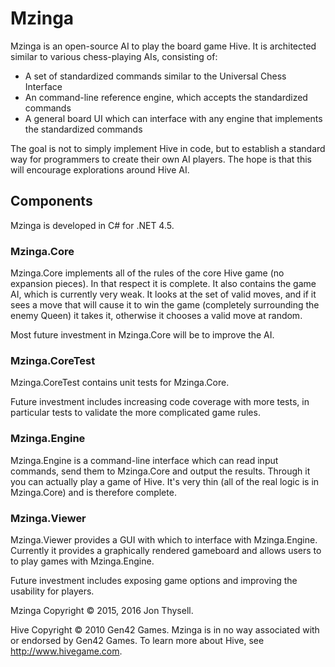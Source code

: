 # Mzinga #

Mzinga is an open-source AI to play the board game Hive. It is architected similar to various chess-playing AIs, consisting of:

* A set of standardized commands similar to the Universal Chess Interface
* An command-line reference engine, which accepts the standardized commands
* A general board UI which can interface with any engine that implements the standardized commands

The goal is not to simply implement Hive in code, but to establish a standard way for programmers to create their own AI players. The hope is that this will encourage explorations around Hive AI.

## Components ##

Mzinga is developed in C# for .NET 4.5.

### Mzinga.Core ###

Mzinga.Core implements all of the rules of the core Hive game (no expansion pieces). In that respect it is complete. It also contains the game AI, which is currently very weak. It looks at the set of valid moves, and if it sees a move that will cause it to win the game (completely surrounding the enemy Queen) it takes it, otherwise it chooses a valid move at random.

Most future investment in Mzinga.Core will be to improve the AI.

### Mzinga.CoreTest ###

Mzinga.CoreTest contains unit tests for Mzinga.Core.

Future investment includes increasing code coverage with more tests, in particular tests to validate the more complicated game rules.

### Mzinga.Engine ###

Mzinga.Engine is a command-line interface which can read input commands, send them to Mzinga.Core and output the results. Through it you can actually play a game of Hive. It's very thin (all of the real logic is in Mzinga.Core) and is therefore complete.

### Mzinga.Viewer ###

Mzinga.Viewer provides a GUI with which to interface with Mzinga.Engine. Currently it provides a graphically rendered gameboard and allows users to to play games with Mzinga.Engine.

Future investment includes exposing game options and improving the usability for players.

Mzinga Copyright © 2015, 2016 Jon Thysell.

Hive Copyright © 2010 Gen42 Games. Mzinga is in no way associated with or endorsed by Gen42 Games. To learn more about Hive, see http://www.hivegame.com.
